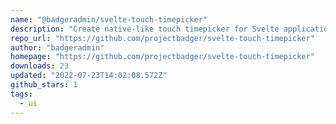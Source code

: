 ```yaml
---
name: "@badgeradmin/svelte-touch-timepicker"
description: "Create native-like touch timepicker for Svelte applications."
repo_url: "https://github.com/projectbadger/svelte-touch-timepicker"
author: "badgeradmin"
homepage: "https://github.com/projectbadger/svelte-touch-timepicker"
downloads: 23
updated: "2022-07-23T14:02:08.572Z"
github_stars: 1
tags: 
  - ui
---
```

